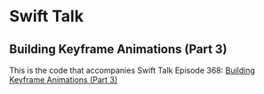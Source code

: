 # Swift Talk
## Building Keyframe Animations (Part 3)

This is the code that accompanies Swift Talk Episode 368: [Building Keyframe Animations (Part 3)](https://talk.objc.io/episodes/S01E368-building-keyframe-animations-part-3)
